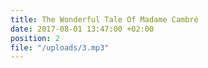 ```yaml
---
title: The Wonderful Tale Of Madame Cambré
date: 2017-08-01 13:47:00 +02:00
position: 2
file: "/uploads/3.mp3"
---
```


